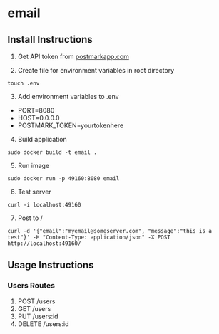 # email

## Install Instructions

1. Get API token from [postmarkapp.com](https://postmarkapp.com)

2. Create file for environment variables in root directory
```
touch .env
```

3. Add environment variables to .env
  * PORT=8080
  * HOST=0.0.0.0
  * POSTMARK_TOKEN=yourtokenhere

4. Build application
```
sudo docker build -t email .
```

5. Run image
```
sudo docker run -p 49160:8080 email
```

6. Test server
```
curl -i localhost:49160
```

7. Post to /
```
curl -d '{"email":"myemail@someserver.com", "message":"this is a test"}' -H "Content-Type: application/json" -X POST http://localhost:49160/
```

## Usage Instructions

### Users Routes
1. POST /users
2. GET /users
3. PUT /users:id
4. DELETE /users:id
